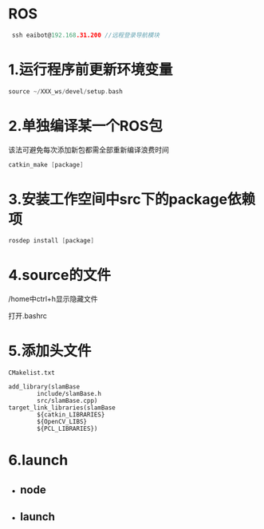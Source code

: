 # ROS

```c
 ssh eaibot@192.168.31.200 //远程登录导航模块
```

# 1.运行程序前更新环境变量

```c
source ~/XXX_ws/devel/setup.bash
```

# 2.单独编译某一个ROS包

该法可避免每次添加新包都需全部重新编译浪费时间

```c
catkin_make [package]
```

# 3.安装工作空间中src下的package依赖项

```c
rosdep install [package]
```

# 4.source的文件

/home中ctrl+h显示隐藏文件

打开.bashrc

# 5.添加头文件

`CMakelist.txt`

```
add_library(slamBase
        include/slamBase.h
        src/slamBase.cpp)
target_link_libraries(slamBase
        ${catkin_LIBRARIES}
        ${OpenCV_LIBS}
        ${PCL_LIBRARIES})
```

# 6.launch

- ## node

- ## launch